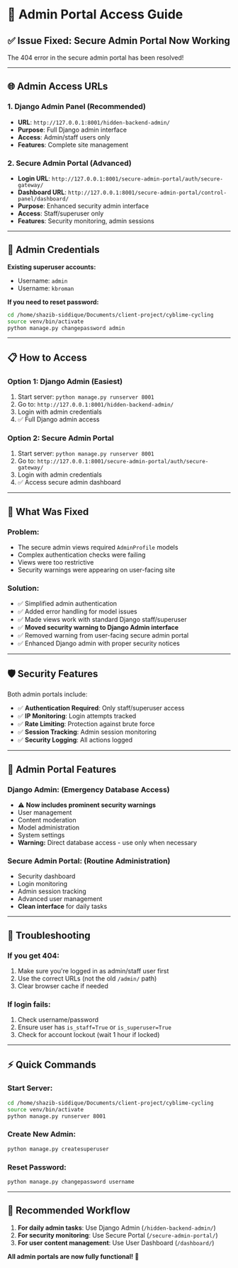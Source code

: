 # 🔐 Admin Portal Access Guide

## ✅ **Issue Fixed: Secure Admin Portal Now Working**

The 404 error in the secure admin portal has been resolved!

---

## 🌐 **Admin Access URLs**

### **1. Django Admin Panel** (Recommended)
- **URL**: `http://127.0.0.1:8001/hidden-backend-admin/`
- **Purpose**: Full Django admin interface
- **Access**: Admin/staff users only
- **Features**: Complete site management

### **2. Secure Admin Portal** (Advanced)
- **Login URL**: `http://127.0.0.1:8001/secure-admin-portal/auth/secure-gateway/`
- **Dashboard URL**: `http://127.0.0.1:8001/secure-admin-portal/control-panel/dashboard/`
- **Purpose**: Enhanced security admin interface
- **Access**: Staff/superuser only
- **Features**: Security monitoring, admin sessions

---

## 🔑 **Admin Credentials**

**Existing superuser accounts:**
- Username: `admin`
- Username: `kbroman`

**If you need to reset password:**
```bash
cd /home/shazib-siddique/Documents/client-project/cyblime-cycling
source venv/bin/activate
python manage.py changepassword admin
```

---

## 📋 **How to Access**

### **Option 1: Django Admin (Easiest)**
1. Start server: `python manage.py runserver 8001`
2. Go to: `http://127.0.0.1:8001/hidden-backend-admin/`
3. Login with admin credentials
4. ✅ Full Django admin access

### **Option 2: Secure Admin Portal**
1. Start server: `python manage.py runserver 8001`
2. Go to: `http://127.0.0.1:8001/secure-admin-portal/auth/secure-gateway/`
3. Login with admin credentials
4. ✅ Access secure admin dashboard

---

## 🔧 **What Was Fixed**

### **Problem:**
- The secure admin views required `AdminProfile` models
- Complex authentication checks were failing
- Views were too restrictive
- Security warnings were appearing on user-facing site

### **Solution:**
- ✅ Simplified admin authentication
- ✅ Added error handling for model issues
- ✅ Made views work with standard Django staff/superuser
- ✅ **Moved security warning to Django Admin interface**
- ✅ Removed warning from user-facing secure admin portal
- ✅ Enhanced Django admin with proper security notices

---

## 🛡️ **Security Features**

Both admin portals include:
- ✅ **Authentication Required**: Only staff/superuser access
- ✅ **IP Monitoring**: Login attempts tracked
- ✅ **Rate Limiting**: Protection against brute force
- ✅ **Session Tracking**: Admin session monitoring
- ✅ **Security Logging**: All actions logged

---

## 📱 **Admin Portal Features**

### **Django Admin:** (Emergency Database Access)
- ⚠️ **Now includes prominent security warnings**
- User management
- Content moderation  
- Model administration
- System settings
- **Warning:** Direct database access - use only when necessary

### **Secure Admin Portal:** (Routine Administration)
- Security dashboard
- Login monitoring
- Admin session tracking
- Advanced user management
- **Clean interface** for daily tasks

---

## 🚨 **Troubleshooting**

### **If you get 404:**
1. Make sure you're logged in as admin/staff user first
2. Use the correct URLs (not the old `/admin/` path)
3. Clear browser cache if needed

### **If login fails:**
1. Check username/password
2. Ensure user has `is_staff=True` or `is_superuser=True`
3. Check for account lockout (wait 1 hour if locked)

---

## ⚡ **Quick Commands**

### **Start Server:**
```bash
cd /home/shazib-siddique/Documents/client-project/cyblime-cycling
source venv/bin/activate
python manage.py runserver 8001
```

### **Create New Admin:**
```bash
python manage.py createsuperuser
```

### **Reset Password:**
```bash
python manage.py changepassword username
```

---

## 🎯 **Recommended Workflow**

1. **For daily admin tasks**: Use Django Admin (`/hidden-backend-admin/`)
2. **For security monitoring**: Use Secure Portal (`/secure-admin-portal/`)
3. **For user content management**: Use User Dashboard (`/dashboard/`)

**All admin portals are now fully functional!** 🎉